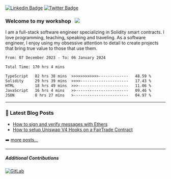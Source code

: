 [![Linkedin Badge](https://img.shields.io/badge/-LinkedIn-0e76a8?style=flat-square&logo=Linkedin&logoColor=white)](https://www.linkedin.com/in/jason-schwarz-75b91482/)
[![Twitter Badge](https://img.shields.io/badge/-Twitter-00acee?style=flat-square&logo=Twitter&logoColor=white)](https://twitter.com/passandscore)

### Welcome to my workshop &nbsp; ![](https://visitor-badge.glitch.me/badge?page_id=passandscore.passandscore)

I am a full-stack software engineer specializing in Solidity smart contracts. I love programming, teaching, speaking and traveling. As a software engineer, I enjoy using my obsessive attention to detail to create projects that bring true value to those that use them.

<!--START_SECTION:waka-->

```txt
From: 07 December 2023 - To: 06 January 2024

Total Time: 170 hrs 4 mins

TypeScript   82 hrs 38 mins  >>>>>>>>>>>>-------------   48.59 %
Solidity     29 hrs 39 mins  >>>>---------------------   17.43 %
HTML         18 hrs 49 mins  >>>----------------------   11.06 %
JavaScript   16 hrs 4 mins   >>-----------------------   09.46 %
JSON         8 hrs 27 mins   >------------------------   04.97 %
```

<!--END_SECTION:waka-->

<hr/>

### 📕 Latest Blog Posts
<!-- BLOG-POST-LIST:START -->
- [How to sign and verify messages with Ethers](https://jasonschwarz.xyz/articles/message-signing-with-ethers)
- [How to setup Uniswap V4 Hooks on a FairTrade Contract](https://jasonschwarz.xyz/articles/setup-uniswap-v4-hooks-fairtrade-contract)
<!-- BLOG-POST-LIST:END -->

➡️ [more posts...](https://www.jasonschwarz.xyz/articles)

<hr/>

##### Additional Contributions

[![GitLab](https://img.shields.io/badge/GitLab-orange?logo=gitlab&logoColor=white)](https://gitlab.com/jason_schwarz)
